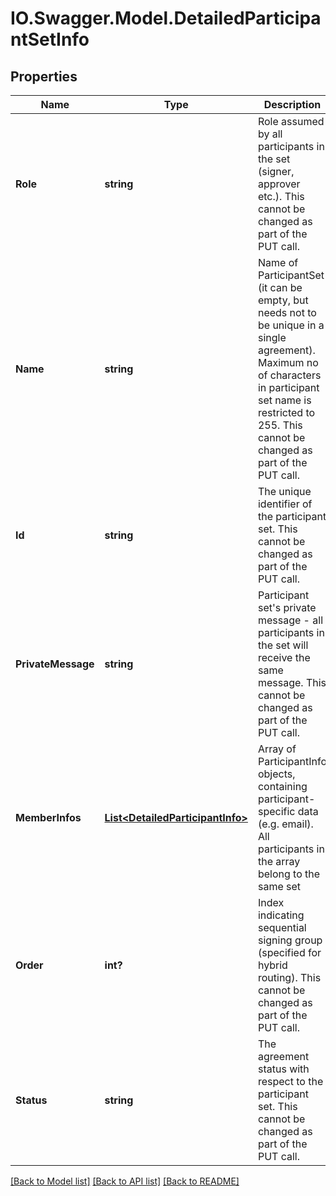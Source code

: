 # IO.Swagger.Model.DetailedParticipantSetInfo
## Properties

Name | Type | Description | Notes
------------ | ------------- | ------------- | -------------
**Role** | **string** | Role assumed by all participants in the set (signer, approver etc.). This cannot be changed as part of the PUT call. | [optional] 
**Name** | **string** | Name of ParticipantSet (it can be empty, but needs not to be unique in a single agreement). Maximum no of characters in participant set name is restricted to 255. This cannot be changed as part of the PUT call. | [optional] 
**Id** | **string** | The unique identifier of the participant set. This cannot be changed as part of the PUT call. | [optional] 
**PrivateMessage** | **string** | Participant set&#39;s private message - all participants in the set will receive the same message. This cannot be changed as part of the PUT call. | [optional] 
**MemberInfos** | [**List&lt;DetailedParticipantInfo&gt;**](DetailedParticipantInfo.md) | Array of ParticipantInfo objects, containing participant-specific data (e.g. email). All participants in the array belong to the same set | [optional] 
**Order** | **int?** | Index indicating sequential signing group (specified for hybrid routing). This cannot be changed as part of the PUT call. | [optional] 
**Status** | **string** | The agreement status with respect to the participant set. This cannot be changed as part of the PUT call. | [optional] 

[[Back to Model list]](../README.md#documentation-for-models) [[Back to API list]](../README.md#documentation-for-api-endpoints) [[Back to README]](../README.md)

